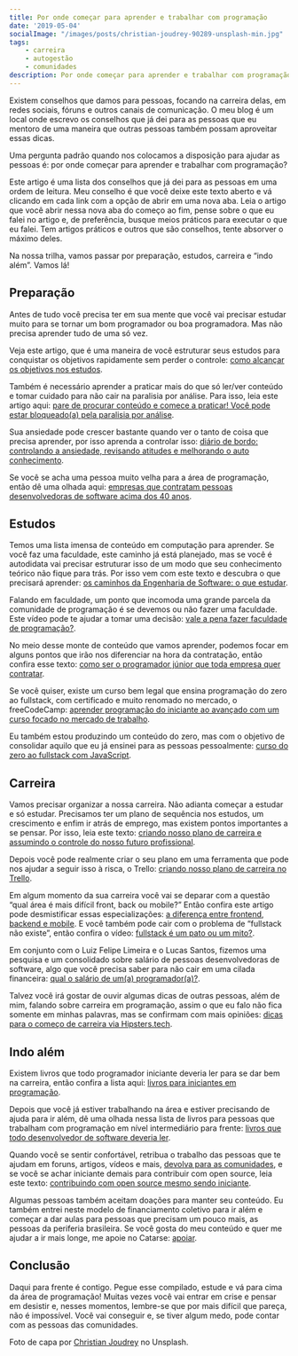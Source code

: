 ```yaml
---
title: Por onde começar para aprender e trabalhar com programação
date: '2019-05-04'
socialImage: "/images/posts/christian-joudrey-90289-unsplash-min.jpg"
tags:
    - carreira
    - autogestão
    - comunidades
description: Por onde começar para aprender e trabalhar com programação é uma pergunta clássica. Neste artigo temos um caminho das pedras do que fazer, para onde ir, o que estudar e como ir além.
---
```

Existem conselhos que damos para pessoas, focando na carreira delas, em redes sociais, fóruns e outros canais de comunicação. O meu blog é um local onde escrevo os conselhos que já dei para as pessoas que eu mentoro de uma maneira que outras pessoas também possam aproveitar essas dicas.

Uma pergunta padrão quando nos colocamos a disposição para ajudar as pessoas é: por onde começar para aprender e trabalhar com programação?

Este artigo é uma lista dos conselhos que já dei para as pessoas em uma ordem de leitura. Meu conselho é que você deixe este texto aberto e vá clicando em cada link com a opção de abrir em uma nova aba. Leia o artigo que você abrir nessa nova aba do começo ao fim, pense sobre o que eu falei no artigo e, de preferência, busque meios práticos para executar o que eu falei. Tem artigos práticos e outros que são conselhos, tente absorver o máximo deles.

Na nossa trilha, vamos passar por preparação, estudos, carreira e “indo além”. Vamos lá!

## Preparação

Antes de tudo você precisa ter em sua mente que você vai precisar estudar muito para se tornar um bom programador ou boa programadora. Mas não precisa aprender tudo de uma só vez.

Veja este artigo, que é uma maneira de você estruturar seus estudos para conquistar os objetivos rapidamente sem perder o controle: [como alcançar os objetivos nos estudos](/posts/como-alcancar-objetivos-rapidamente-nos-estudos/).

Também é necessário aprender a praticar mais do que só ler/ver conteúdo e tomar cuidado para não cair na paralisia por análise. Para isso, leia este artigo aqui: [pare de procurar conteúdo e comece a praticar! Você pode estar bloqueado(a) pela paralisia por análise](/posts/pare-de-procurar-conteúdo-e-comece-a-praticar-você-pode-estar-bloqueado-pela-paralisia-por-análise/).

Sua ansiedade pode crescer bastante quando ver o tanto de coisa que precisa aprender, por isso aprenda a controlar isso: [diário de bordo: controlando a ansiedade, revisando atitudes e melhorando o auto conhecimento](/posts/diário-de-bordo-controlando-a-ansiedade-revisando-atitudes-e-melhorarando-o-auto-conhecimento/).

Se você se acha uma pessoa muito velha para a área de programação, então dê uma olhada aqui: [empresas que contratam pessoas desenvolvedoras de software acima dos 40 anos](/posts/empresas-que-contratam-pessoas-desenvolvedoras-de-software-acima-dos-40-anos/).

## Estudos

Temos uma lista imensa de conteúdo em computação para aprender. Se você faz uma faculdade, este caminho já está planejado, mas se você é autodidata vai precisar estruturar isso de um modo que seu conhecimento teórico não fique para trás. Por isso vem com este texto e descubra o que precisará aprender: [os caminhos da Engenharia de Software: o que estudar](/posts/os-caminhos-da-engenharia-de-software-o-que-estudar/).

Falando em faculdade, um ponto que incomoda uma grande parcela da comunidade de programação é se devemos ou não fazer uma faculdade. Este vídeo pode te ajudar a tomar uma decisão: [vale a pena fazer faculdade de programação?](https://www.youtube.com/watch?v=DukhWWWzi18).

No meio desse monte de conteúdo que vamos aprender, podemos focar em alguns pontos que irão nos diferenciar na hora da contratação, então confira esse texto: [como ser o programador júnior que toda empresa quer contratar](/posts/como-ser-o-programador-junior-que-toda-empresa-quer-contratar/).

Se você quiser, existe um curso bem legal que ensina programação do zero ao fullstack, com certificado e muito renomado no mercado, o freeCodeCamp: [aprender programação do iniciante ao avançado com um curso focado no mercado de trabalho](/posts/aprender-programação-do-iniciante-ao-avançado-com-um-curso-focado-no-mercado-de-trabalho/).

Eu também estou produzindo um conteúdo do zero, mas com o objetivo de consolidar aquilo que eu já ensinei para as pessoas pessoalmente: [curso do zero ao fullstack com JavaScript](/curso/do-zero-ao-fullstack-com-nodejs-bancos-de-dados-express-e-react/).

## Carreira

Vamos precisar organizar a nossa carreira. Não adianta começar a estudar e só estudar. Precisamos ter um plano de sequência nos estudos, um crescimento e enfim ir atrás de emprego, mas existem pontos importantes a se pensar. Por isso, leia este texto: [criando nosso plano de carreira e assumindo o controle do nosso futuro profissional](/posts/criando-nosso-plano-de-carreira-e-assumindo-o-controle-do-nosso-futuro-profissional/).

Depois você pode realmente criar o seu plano em uma ferramenta que pode nos ajudar a seguir isso à risca, o Trello: [criando nosso plano de carreira no Trello](/posts/criando-nosso-plano-de-carreira-no-trello/).

Em algum momento da sua carreira você vai se deparar com a questão “qual área é mais difícil front, back ou mobile?” Então confira este artigo pode desmistificar essas especializações: [a diferença entre frontend, backend e mobile](/posts/a-diferença-entre-frontend-backend-e-mobile/). E você também pode cair com o problema de “fullstack não existe”, então confira o vídeo: [fullstack é um pato ou um mito?](https://www.youtube.com/watch?v=ktO73Gwk3t4).

Em conjunto com o Luiz Felipe Limeira e o Lucas Santos, fizemos uma pesquisa e um consolidado sobre salário de pessoas desenvolvedoras de software, algo que você precisa saber para não cair em uma cilada financeira: [qual o salário de um(a) programador(a)?](https://www.youtube.com/watch?v=j8GenNjjrvw).

Talvez você irá gostar de ouvir algumas dicas de outras pessoas, além de mim, falando sobre carreira em programação, assim o que eu falo não fica somente em minhas palavras, mas se confirmam com mais opiniões: [dicas para o começo de carreira via Hipsters.tech](/posts/participa%C3%A7%C3%A3o-especial-no-hipsters-tech/).

## Indo além

Existem livros que todo programador iniciante deveria ler para se dar bem na carreira, então confira a lista aqui: [livros para iniciantes em programação](/posts/livros-que-todo-programador-iniciante-deveria-ler/).

Depois que você já estiver trabalhando na área e estiver precisando de ajuda para ir além, dê uma olhada nessa lista de livros para pessoas que trabalham com programação em nível intermediário para frente: [livros que todo desenvolvedor de software deveria ler](/posts/Livros-que-todo-desenvolvedor-de-software-deveria-ler/).

Quando você se sentir confortável, retribua o trabalho das pessoas que te ajudam em foruns, artigos, vídeos e mais, [devolva para as comunidades](/posts/Devolva-para-as-comunidades/), e se você se achar iniciante demais para contribuir com open source, leia este texto: [contribuindo com open source mesmo sendo iniciante](/posts/contribuindo-para-projetos-open-source-no-github-mesmo-sendo-iniciante/).

Algumas pessoas também aceitam doações para manter seu conteúdo. Eu também entrei neste modelo de financiamento coletivo para ir além e começar a dar aulas para pessoas que precisam um pouco mais, as pessoas da periferia brasileira. Se você gosta do meu conteúdo e quer me ajudar a ir mais longe, me apoie no Catarse: [apoiar](https://catarse.me/o-universo-da-programacao).

## Conclusão

Daqui para frente é contigo. Pegue esse compilado, estude e vá para cima da área de programação! Muitas vezes você vai entrar em crise e pensar em desistir e, nesses momentos, lembre-se que por mais difícil que pareça, não é impossível. Você vai conseguir e, se tiver algum medo, pode contar com as pessoas das comunidades.

Foto de capa por [Christian Joudrey](https://unsplash.com/photos/aO_jMXTduUE) no Unsplash.